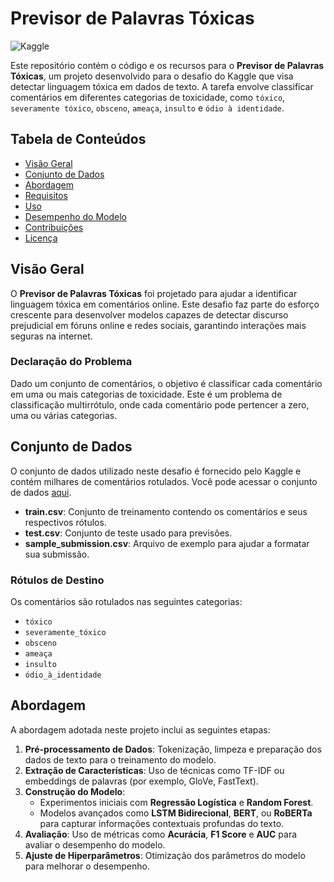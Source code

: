 # Previsor de Palavras Tóxicas

![Kaggle](https://img.shields.io/badge/Kaggle-Desafio%20Palavras%20T%C3%B3xicas-brightgreen)

Este repositório contém o código e os recursos para o **Previsor de Palavras Tóxicas**, um projeto desenvolvido para o desafio do Kaggle que visa detectar linguagem tóxica em dados de texto. A tarefa envolve classificar comentários em diferentes categorias de toxicidade, como `tóxico`, `severamente tóxico`, `obsceno`, `ameaça`, `insulto` e `ódio à identidade`.

## Tabela de Conteúdos
- [Visão Geral](#visão-geral)
- [Conjunto de Dados](#conjunto-de-dados)
- [Abordagem](#abordagem)
- [Requisitos](#requisitos)
- [Uso](#uso)
- [Desempenho do Modelo](#desempenho-do-modelo)
- [Contribuições](#contribuições)
- [Licença](#licença)

## Visão Geral

O **Previsor de Palavras Tóxicas** foi projetado para ajudar a identificar linguagem tóxica em comentários online. Este desafio faz parte do esforço crescente para desenvolver modelos capazes de detectar discurso prejudicial em fóruns online e redes sociais, garantindo interações mais seguras na internet.

### Declaração do Problema

Dado um conjunto de comentários, o objetivo é classificar cada comentário em uma ou mais categorias de toxicidade. Este é um problema de classificação multirrótulo, onde cada comentário pode pertencer a zero, uma ou várias categorias.

## Conjunto de Dados

O conjunto de dados utilizado neste desafio é fornecido pelo Kaggle e contém milhares de comentários rotulados. Você pode acessar o conjunto de dados [aqui](https://www.kaggle.com/c/jigsaw-toxic-comment-classification-challenge/data).

- **train.csv**: Conjunto de treinamento contendo os comentários e seus respectivos rótulos.
- **test.csv**: Conjunto de teste usado para previsões.
- **sample_submission.csv**: Arquivo de exemplo para ajudar a formatar sua submissão.

### Rótulos de Destino
Os comentários são rotulados nas seguintes categorias:
- `tóxico`
- `severamente_tóxico`
- `obsceno`
- `ameaça`
- `insulto`
- `ódio_à_identidade`

## Abordagem

A abordagem adotada neste projeto inclui as seguintes etapas:
1. **Pré-processamento de Dados**: Tokenização, limpeza e preparação dos dados de texto para o treinamento do modelo.
2. **Extração de Características**: Uso de técnicas como TF-IDF ou embeddings de palavras (por exemplo, GloVe, FastText).
3. **Construção do Modelo**:
   - Experimentos iniciais com **Regressão Logística** e **Random Forest**.
   - Modelos avançados como **LSTM Bidirecional**, **BERT**, ou **RoBERTa** para capturar informações contextuais profundas do texto.
4. **Avaliação**: Uso de métricas como **Acurácia**, **F1 Score** e **AUC** para avaliar o desempenho do modelo.
5. **Ajuste de Hiperparâmetros**: Otimização dos parâmetros do modelo para melhorar o desempenho.


